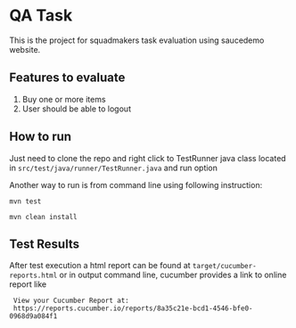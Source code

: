 # QA Task

This is the project for squadmakers task evaluation using saucedemo website.

## Features to evaluate
1. Buy one or more items
2. User should be able to logout

## How to run
Just need to clone the repo and right click to TestRunner java class located in `src/test/java/runner/TestRunner.java` and run option

Another way to run is from command line using following instruction:
```
mvn test
```
```
mvn clean install
```

## Test Results
After test execution a html report can be found at `target/cucumber-reports.html` or in output command line, cucumber provides a link to online report like 
```
 View your Cucumber Report at:                                            
 https://reports.cucumber.io/reports/8a35c21e-bcd1-4546-bfe0-0968d9a084f1
```
